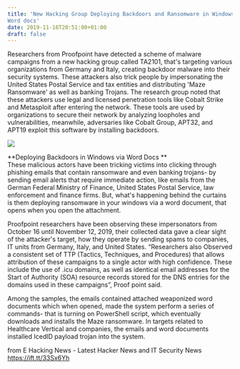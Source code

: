 ```yaml
---
title: 'New Hacking Group Deploying Backdoors and Ransomware in Windows via
Word docs'
date: 2019-11-16T20:51:00+01:00
draft: false
---
```


  

Researchers from Proofpoint have detected a scheme of malware campaigns from a new hacking group called TA2101, that's targeting various organizations from Germany and Italy, creating backdoor malware into their security systems. These attackers also trick people by impersonating the United States Postal Service and tax entities and distributing 'Maze Ransomware' as well as banking Trojans. The research group noted that these attackers use legal and licensed penetration tools like Cobalt Strike and Metasploit after entering the network. These tools are used by organizations to secure their network by analyzing loopholes and vulnerabilities, meanwhile, adversaries like Cobalt Group, APT32, and APT19 exploit this software by installing backdoors.  

[![](https://1.bp.blogspot.com/-OcgRZRG3rRQ/XdBQ-sAniqI/AAAAAAAALfc/xiYx5kpnGCEoyNCJ9W_FdTbZKZLjw5bAQCLcBGAsYHQ/s640/ransomware-2321665_960_720.png)](https://1.bp.blogspot.com/-OcgRZRG3rRQ/XdBQ-sAniqI/AAAAAAAALfc/xiYx5kpnGCEoyNCJ9W_FdTbZKZLjw5bAQCLcBGAsYHQ/s1600/ransomware-2321665_960_720.png)

  
**Deploying Backdoors in Windows via Word Docs **  
These malicious actors have been tricking victims into clicking through phishing emails that contain ransomware and even banking trojans- by sending email alerts that require immediate action, like emails from the German Federal Ministry of Finance, United States Postal Service, law enforcement and finance firms. But, what's happening behind the curtains is them deploying ransomware in your windows via a word document, that opens when you open the attachment.  
  
Proofpoint researchers have been observing these impersonators from October 16 until November 12, 2019, their collected data gave a clear sight of the attacker's target, how they operate by sending spams to companies, IT units from Germany, Italy, and United States. “Researchers also Observed a consistent set of TTP (Tactics, Techniques, and Procedures) that allows attribution of these campaigns to a single actor with high confidence. These include the use of .icu domains, as well as identical email addresses for the Start of Authority (SOA) resource records stored for the DNS entries for the domains used in these campaigns”, Proof point said.  
  
Among the samples, the emails contained attached weaponized word documents which when opened, made the system perform a series of commands- that is turning on PowerShell script, which eventually downloads and installs the Maze ransomware. In targets related to Healthcare Vertical and companies, the emails and word documents installed IcedID payload trojan into the system.

  
  
from E Hacking News - Latest Hacker News and IT Security News https://ift.tt/33Sx6Yh